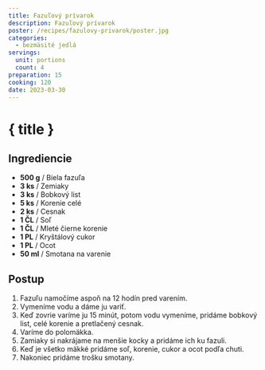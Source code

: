 ```yaml
---
title: Fazuľový prívarok
description: Fazuľový prívarok
poster: /recipes/fazulovy-privarok/poster.jpg
categories:
  - bezmäsité jedlá
servings:
  unit: portions
  count: 4
preparation: 15
cooking: 120
date: 2023-03-30
---
```


# { title }

## Ingrediencie

- **500 g** / Biela fazuľa
- **3 ks** / Zemiaky
- **3 ks** / Bobkový list
- **5 ks** / Korenie celé
- **2 ks** / Cesnak
- **1 ČL** / Soľ
- **1 ČL** / Mleté čierne korenie
- **1 PL** / Kryštálový cukor
- **1 PL** / Ocot
- **50 ml** / Smotana na varenie

## Postup

1. Fazuľu namočíme aspoň na 12 hodín pred varením.
2. Vymeníme vodu a dáme ju variť.
3. Keď zovrie varíme ju 15 minút, potom vodu vymeníme, pridáme bobkový list, celé korenie a pretlačený cesnak.
4. Varíme do polomäkka.
5. Zamiaky si nakrájame na menšie kocky a pridáme ich ku fazuli.
6. Keď je všetko mäkké pridáme soľ, korenie, cukor a ocot podľa chuti.
7. Nakoniec pridáme trošku smotany.
